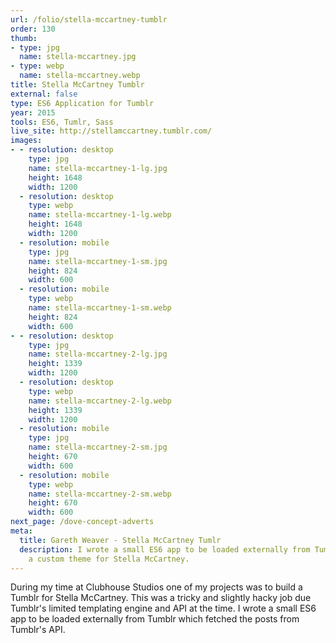 ```yaml
---
url: /folio/stella-mccartney-tumblr
order: 130
thumb:
- type: jpg
  name: stella-mccartney.jpg
- type: webp
  name: stella-mccartney.webp
title: Stella McCartney Tumblr
external: false
type: ES6 Application for Tumblr
year: 2015
tools: ES6, Tumlr, Sass
live_site: http://stellamccartney.tumblr.com/
images:
- - resolution: desktop
    type: jpg
    name: stella-mccartney-1-lg.jpg
    height: 1648
    width: 1200
  - resolution: desktop
    type: webp
    name: stella-mccartney-1-lg.webp
    height: 1648
    width: 1200
  - resolution: mobile
    type: jpg
    name: stella-mccartney-1-sm.jpg
    height: 824
    width: 600
  - resolution: mobile
    type: webp
    name: stella-mccartney-1-sm.webp
    height: 824
    width: 600
- - resolution: desktop
    type: jpg
    name: stella-mccartney-2-lg.jpg
    height: 1339
    width: 1200
  - resolution: desktop
    type: webp
    name: stella-mccartney-2-lg.webp
    height: 1339
    width: 1200
  - resolution: mobile
    type: jpg
    name: stella-mccartney-2-sm.jpg
    height: 670
    width: 600
  - resolution: mobile
    type: webp
    name: stella-mccartney-2-sm.webp
    height: 670
    width: 600
next_page: /dove-concept-adverts
meta:
  title: Gareth Weaver - Stella McCartney Tumlr
  description: I wrote a small ES6 app to be loaded externally from Tumblr to create
    a custom theme for Stella McCartney.
---
```

During my time at Clubhouse Studios one of my projects was to build a Tumblr for
Stella McCartney. This was a tricky and slightly hacky job due Tumblr's limited
templating engine and API at the time. I wrote a small ES6 app to be loaded
externally from Tumblr which fetched the posts from Tumblr's API.
